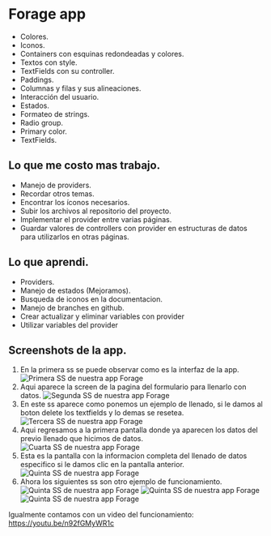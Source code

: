 # Forage app

- Colores.
- Iconos.
- Containers con esquinas redondeadas y colores.
- Textos con style.
- TextFields con su controller.
- Paddings.
- Columnas y filas y sus alineaciones.
- Interacción del usuario.
- Estados.
- Formateo de strings.
- Radio group.
- Primary color.
- TextFields.

## Lo que me costo mas trabajo.

- Manejo de providers.
- Recordar otros temas.
- Encontrar los íconos necesarios.
- Subir los archivos al repositorio del proyecto.
- Implementar el provider entre varias páginas.
- Guardar valores de controllers con provider en estructuras de datos para utilizarlos en otras páginas.

## Lo que aprendi.

- Providers.
- Manejo de estados (Mejoramos).
- Busqueda de iconos en la documentacion.
- Manejo de branches en github.
- Crear actualizar y eliminar variables con provider
-	Utilizar variables del provider


## Screenshots de la app.
1. En la primera ss se puede observar como es la interfaz de la app.
![Primera SS de nuestra app Forage](https://github.com/eMatsu98/movile-lgs/blob/forage_app/imgs/forage_1.jpg?raw=true)
2. Aqui aparece la screen de la pagina del formulario para llenarlo con datos.
![Segunda SS de nuestra app Forage](https://github.com/eMatsu98/movile-lgs/blob/forage_app/imgs/forage_2.jpg?raw=true)
3. En este ss aparece como ponemos un ejemplo de llenado, si le damos al boton delete los textfields y lo demas se resetea.
![Tercera SS de nuestra app Forage](https://github.com/eMatsu98/movile-lgs/blob/forage_app/imgs/forage_3.jpg?raw=true)
4. Aqui regresamos a la primera pantalla donde ya aparecen los datos del previo llenado que hicimos de datos.
![Cuarta SS de nuestra app Forage](https://github.com/eMatsu98/movile-lgs/blob/forage_app/imgs/forage_4.jpg?raw=true)
5. Esta es la pantalla con la informacion completa del llenado de datos especifico si le damos clic en la pantalla anterior.
![Quinta SS de nuestra app Forage](https://github.com/eMatsu98/movile-lgs/blob/forage_app/imgs/forage_5.jpg?raw=true)
6. Ahora los siguientes ss son otro ejemplo de funcionamiento.
![Quinta SS de nuestra app Forage](https://github.com/eMatsu98/movile-lgs/blob/forage_app/imgs/forage_6.jpg?raw=true)
![Quinta SS de nuestra app Forage](https://github.com/eMatsu98/movile-lgs/blob/forage_app/imgs/forage_7.jpg?raw=true)
![Quinta SS de nuestra app Forage](https://github.com/eMatsu98/movile-lgs/blob/forage_app/imgs/forage_8.jpg?raw=true)

Igualmente contamos con un video del funcionamiento: https://youtu.be/n92fGMyWR1c


